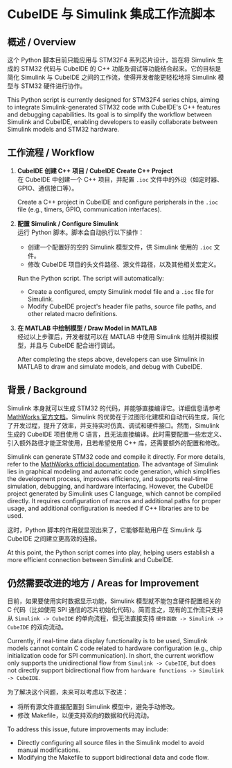 # CubeIDE 与 Simulink 集成工作流脚本

## 概述 / Overview

这个 Python 脚本目前只能应用与 STM32F4 系列芯片设计，旨在将 Simulink 生成的 STM32 代码与 CubeIDE 的 C++ 功能及调试等功能结合起来。它的目标是简化 Simulink 与 CubeIDE 之间的工作流，使得开发者能更轻松地将 Simulink 模型与 STM32 硬件进行协作。

This Python script is currently designed for STM32F4 series chips, aiming to integrate Simulink-generated STM32 code with CubeIDE's C++ features and debugging capabilities. Its goal is to simplify the workflow between Simulink and CubeIDE, enabling developers to easily collaborate between Simulink models and STM32 hardware.

## 工作流程 / Workflow

1. **CubeIDE 创建 C++ 项目 / CubeIDE Create C++ Project**  
   在 CubeIDE 中创建一个 C++ 项目，并配置 `.ioc` 文件中的外设（如定时器、GPIO、通信接口等）。

   Create a C++ project in CubeIDE and configure peripherals in the `.ioc` file (e.g., timers, GPIO, communication interfaces).

2. **配置 Simulink / Configure Simulink**  
   运行 Python 脚本。脚本会自动执行以下操作：
   - 创建一个配置好的空的 Simulink 模型文件，供 Simulink 使用的 `.ioc` 文件。
   - 修改 CubeIDE 项目的头文件路径、源文件路径，以及其他相关宏定义。

   Run the Python script. The script will automatically:
   - Create a configured, empty Simulink model file and a `.ioc` file for Simulink.
   - Modify CubeIDE project's header file paths, source file paths, and other related macro definitions.

3. **在 MATLAB 中绘制模型 / Draw Model in MATLAB**  
   经过以上步骤后，开发者就可以在 MATLAB 中使用 Simulink 绘制并模拟模型，并且与 CubeIDE 配合进行调试。

   After completing the steps above, developers can use Simulink in MATLAB to draw and simulate models, and debug with CubeIDE.

## 背景 / Background

Simulink 本身就可以生成 STM32 的代码，并能够直接编译它。详细信息请参考 [MathWorks 官方文档](https://ww2.mathworks.cn/hardware-support/stm32.html)。Simulink 的优势在于过图形化建模和自动代码生成，简化了开发过程，提升了效率，并支持实时仿真、调试和硬件接口。然而，Simulink 生成的 CubeIDE 项目使用 C 语言，且无法直接编译。此时需要配置一些宏定义、引入额外路径才能正常使用，且若希望使用 C++ 库，还需要额外的配置和修改。

Simulink can generate STM32 code and compile it directly. For more details, refer to the [MathWorks official documentation](https://ww2.mathworks.cn/hardware-support/stm32.html). The advantage of Simulink lies in graphical modeling and automatic code generation, which simplifies the development process, improves efficiency, and supports real-time simulation, debugging, and hardware interfacing. However, the CubeIDE project generated by Simulink uses C language, which cannot be compiled directly. It requires configuration of macros and additional paths for proper usage, and additional configuration is needed if C++ libraries are to be used.

这时，Python 脚本的作用就显现出来了，它能够帮助用户在 Simulink 与 CubeIDE 之间建立更高效的连接。

At this point, the Python script comes into play, helping users establish a more efficient connection between Simulink and CubeIDE.

## 仍然需要改进的地方 / Areas for Improvement

目前，如果要使用实时数据显示功能，Simulink 模型就不能包含硬件配置相关的 C 代码（比如使用 SPI 通信的芯片初始化代码）。简而言之，现有的工作流只支持从 `Simulink -> CubeIDE` 的单向流程，但无法直接支持 `硬件函数 -> Simulink -> CubeIDE` 的双向流动。

Currently, if real-time data display functionality is to be used, Simulink models cannot contain C code related to hardware configuration (e.g., chip initialization code for SPI communication). In short, the current workflow only supports the unidirectional flow from `Simulink -> CubeIDE`, but does not directly support bidirectional flow from `hardware functions -> Simulink -> CubeIDE`.

为了解决这个问题，未来可以考虑以下改进：
- 将所有源文件直接配置到 Simulink 模型中，避免手动修改。
- 修改 Makefile，以便支持双向的数据和代码流动。

To address this issue, future improvements may include:
- Directly configuring all source files in the Simulink model to avoid manual modifications.
- Modifying the Makefile to support bidirectional data and code flow.
